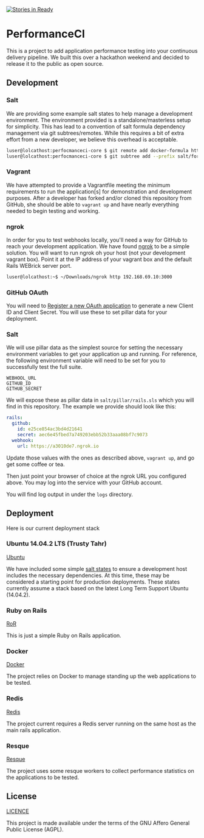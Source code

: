 [![Stories in Ready](https://badge.waffle.io/performanceci/performanceci-core.png?label=ready&title=Ready)](https://waffle.io/performanceci/performanceci-core)
# PerformanceCI

This is a project to add application performance testing into your continuous
delivery pipeline. We built this over a hackathon weekend and decided to release
it to the public as open source.

## Development

### Salt

We are providing some example salt states to help manage a development
environment. The environment provided is a standalone/masterless setup for
simplicity. This has lead to a convention of salt formula dependency management
via git subtrees/remotes. While this requires a bit of extra effort from a new
developer, we believe this overhead is acceptable.

```bash
luser@lolcathost:perfocmanceci-core $ git remote add docker-formula https://github.com/saltstack-formulas/docker-formula.git
luser@lolcathost:perfocmanceci-core $ git subtree add --prefix salt/formulas/docker-formula docker-formula master --squash
```

### Vagrant

We have attempted to provide a Vagrantfile meeting the minimum requirements to
run the application[s] for demonstration and development purposes. After a
developer has forked and/or cloned this repository from GitHub, she should be
able to `vagrant up` and have nearly everything needed to begin testing
and working.

### ngrok

In order for you to test webhooks locally, you'll need a way for GitHub to
reach your development application. We have found [ngrok](https://ngrok.com)
to be a simple solution. You will want to run ngrok oh your host (not
your development vagrant box). Point it at the IP address of your vagrant box
and the default Rails WEBrick server port.

```bash
luser@lolcathost:~$ ~/Downloads/ngrok http 192.168.69.10:3000
```

### GitHub OAuth

You will need to [Register a new OAuth application](https://github.com/settings/applications/new)
to generate a new Client ID and Client Secret. You will use these to set pillar
data for your deployment.

### Salt

We will use pillar data as the simplest source for setting the necessary
environment variables to get your application up and running. For reference,
the following environment variable will need to be set for you to successfully
test the full suite.

```shell
WEBHOOL_URL
GITHUB_ID
GITHUB_SECRET
```

We will expose these as pillar data in `salt/pillar/rails.sls` which you will
find in this repository. The example we provide should look like this:

```yaml
rails:
  github:
    id: e25ce854ac3bd4d21641
    secret: aec6e45fbed7a749203ebb52b33aaa08bf7c9073
  webhook:
    url: https://a3010de7.ngrok.io
```

Update those values with the ones as described above, `vagrant up`, and go get
some coffee or tea.

Then just point your browser of choice at the ngrok URL you configured above.
You may log into the service with your GitHub account.

You will find log output in under the  `logs` directory.

## Deployment

Here is our current deployment stack

### Ubuntu 14.04.2 LTS (Trusty Tahr)

[Ubuntu](http://releases.ubuntu.com/trusty/)

We have included some simple [salt states](salt/roots/) to ensure a development
host includes the necessary dependencies. At this time, these may be considered
a starting point for production deployments. These states currently assume
a stack based on the latest Long Term Support Ubuntu (14.04.2).

### Ruby on Rails

[RoR](http://rubyonrails.org/)

This is just a simple Ruby on Rails application.

### Docker

[Docker](https://www.docker.io/)

The project relies on Docker to manage standing up the web applications to be
tested.

### Redis

[Redis](http://redis.io/)

The project current requires a Redis server running on the same host as the
main rails application.

### Resque

[Resque](https://github.com/resque/resque)

The project uses some resque workers to collect performance statistics on the
applications to be tested.

## License

[LICENCE](LICENSE)

This project is made available under the terms of the GNU Affero General Public
License (AGPL).
